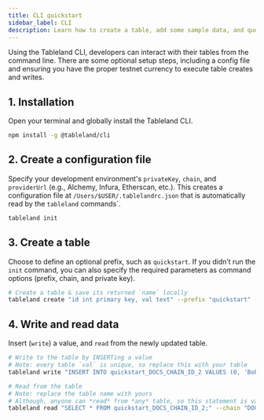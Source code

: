 ```yaml
---
title: CLI quickstart
sidebar_label: CLI
description: Learn how to create a table, add some sample data, and query the data using the CLI.
---
```


Using the Tableland CLI, developers can interact with their tables from the command line. There are some optional setup steps, including a config file and ensuring you have the proper testnet currency to execute table creates and writes.

## 1. Installation

Open your terminal and globally install the Tableland CLI.

```bash npm2yarn
npm install -g @tableland/cli
```

## 2. Create a configuration file

Specify your development environment's `privateKey`, `chain`, and `providerUrl` (e.g., Alchemy, Infura, Etherscan, etc.). This creates a configuration file at `/Users/$USER/.tablelandrc.json` that is automatically read by the `tableland` commands`.

```bash
tableland init
```

## 3. Create a table

Choose to define an optional prefix, such as `quickstart`. If you didn’t run the `init` command, you can also specify the required parameters as command options (prefix, chain, and private key).

```bash
# Create a table & save its returned `name` locally
tableland create "id int primary key, val text" --prefix "quickstart" --chain "DOCS_CHAIN_NAME" --privateKey "your_private_key"
```

## 4. Write and read data

Insert (`write`) a value, and `read` from the newly updated table.

```bash
# Write to the table by INSERTing a value
# Note: every table `val` is unique, so replace this with your table
tableland write "INSERT INTO quickstart_DOCS_CHAIN_ID_2 VALUES (0, 'Bobby Tables')" --chain "DOCS_CHAIN_NAME" --privateKey "your_private_key"

# Read from the table
# Note: replace the table name with yours
# Although, anyone can *read* from *any* table, so this statement is valid for anyone
tableland read "SELECT * FROM quickstart_DOCS_CHAIN_ID_2;" --chain "DOCS_CHAIN_NAME"
```
